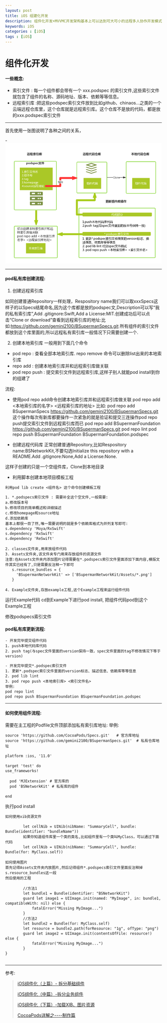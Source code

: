 ```yaml
---
layout: post
title: iOS 组建化开发
description: 组件化开发+MVVMC开发架构基本上可以达到可大可小的远程多人协作开发模式，非常有利于外包开发。
keywords: iOS
categories : [iOS]
tags : [iOS]
---
```


# 组件化开发

#### 一些概念:

- 索引文件 : 每一个组件都会带有一个 xxx.podspec 的索引文件,这些索引文件就包含了组件的名称、源码地址、版本、依赖等等信息。
- 远程索引库 :把这些podspec索引文件放到比如github、chinaos...之类的一个云端远程仓库里，这个仓库就是远程索引库。这个仓库不是放的代码，都是放的xxx.podspec索引文件

------
首先使用一张图说明了各种之间的关系，

-![](/images/2470124-3fdf505f7c71b04e.png)

------

#### pod私有库创建流程:


1. 创建远程索引库

如同创建普通Repository一样处理，Respository name我们可以取xxxSpecs这样子的以Specs结尾命名,因为这个库都是放的podspec文,Description可以写“我的私有索引库”,Add .gitignore:Swift,Add a License:MIT.创建成功后可以点击“Clone or download”查看到远程索引库的地址:比如:https://github.com/gemini2100/BSupermanSpecs.git
所有组件的索引文件都放到这个库里面的,所以远程私有索引库一般情况下只需要创建一个.

2. 创建本地索引库
一般用到下面几个命令
- pod repo : 查看全部本地索引库. repo remove 命令可以删除list出来的本地索引库
- repo add : 创建本地索引库并和远程索引库做关联
- pod repo push : 提交索引文件到远程索引库,这样子别人就能pod install到你的组建了

流程:
- 使用pod repo add命令创建本地索引库并和远程索引库做关联
pod repo add <本地索引库的名字>  <远程索引库的地址>
比如: pod repo add BSupermanSpecs https://github.com/gemini2100/BSupermanSpecs.git
这个操作每次有新库都要操作一次紧急的就是验证和提交三连操作pod repo push提交索引文件到远程索引库而已
pod repo add BSupermanFoundation https://github.com/gemini2100/BSupermanSpecs.git
pod repo lint
pod repo push BSupermanFoundation BSupermanFoundation.podspec



- 创建远程代码库
正常创建普通Repository,比如Respository name:BSNetworkKit,不要勾选Initialize this repository with a README.Add .gitignore:None,Add a License:None.

这样子创建的只是一个空组件库，Clone到本地目录

- 利用脚本创建本地项目模板工程

``` 
利用pod lib create <组件名> 这个命令创建模板工程
``` 

``` 
1. *.podspecs索引文件 : 需要补全这个空文件,一般需要: 
a.修改版本号 
b.修改项目的简单概述和详细描述 
c.修改homepage和source地址 
d.添加依赖库
基本上都很一目了然,唯一需要说明的就是多个依赖库格式为并列复写即可:
s.dependency 'Moya/RxSwift'
s.dependency 'RxSwift'
s.dependency 'ReSwift'

2. classes文件夹,用来放组件代码
3. Assets文件夹,该文件夹专门用来存放组件的资源文件
注意:在Assets文件夹内添加图片记得需要在*.podspecs索引文件里面添加下面内容,模版文件其实已经有了,只是需要反注释一下即可
   s.resource_bundles = {
     'BSupermanNetworkKit' => ['BSupermanNetworkKit/Assets/*.png']
   }

4. Example文件夹,存放example工程,这个Example工程来运行组件代码
``` 
运行Example代码
cd到Example下进行pod install, 把组件代码pod到这个Example工程

修改podspecs索引文件

#### pod私有库更新流程:
``` 
- 开发完毕提交组件代码
1. push本地代码库代码
2. push tag(与spec文件里面的version保持一致，spec文件里面的tag不修改情况下等于version)
``` 
``` 
- 开发完毕提交*.podspec索引文件
1. 更新*.podspec索引文件里面的version标志、描述信息、依赖库等等信息
2. pod lib lint
3. pod repo push <本地索引库> <索引文件名>
举例:
pod repo lint
pod repo push BSupermanFoundation BSupermanFoundation.podspec

``` 
------

#### 如何使用组件流程:
需要在主工程的Podfile文件顶部添加私有索引库地址:
举例:

```
source 'https://github.com/CocoaPods/Specs.git'   # 官方库地址
source 'https://github.com/gemini2100/BSupermanSpecs.git'  # 私有仓库地址

platform :ios, '11.0'

target 'test' do
use_frameworks!
  
  pod 'MJExtension' # 官方库的
  pod 'BSNetworkKit' # 私有库的组件

end

```

执行pod install

``` 
如何使用xib资源文件

        let cellNib = UINib(nibName: "SummaryCell", bundle: Bundle(identifier: "bundleName"))
        如果你知道组件库里一个类的类名,比如组件里有一个类叫MyClass，可以通过下面代码
        let cellNib = UINib(nibName: "SummaryCell", bundle: Bundle(for: MyClass.self))

如何使用图片
首先记得Assets文件夹内放图片,然后记得组件*.podspecs索引文件里面反注释掉s.resource_bundles这一段
然后使用的工程
    
        //方法1
        let bundle1 = Bundle(identifier: "BSNetworkKit")
        guard let image1 = UIImage.init(named: "MyImage", in: bundle1, compatibleWith: nil) else {
            fatalError("Missing MyImage...")
        }
        //方法2
        let bundle2 = Bundle(for: MyClass.self)
        let resource = bundle2.path(forResource: "1g", ofType: "png")
        guard let image2 = UIImage.init(contentsOfFile: resource!) else {
            fatalError("Missing MyImage...")
        }
}
    
``` 
------

参考:

> [iOS组件化（上篇）- 拆分基础组件](https://www.jianshu.com/p/760d6cd46719)
> 
> [iOS组件化（中篇）-拆分业务组件](https://www.jianshu.com/p/e6e84688f0b8)
> 
> [iOS组件化（下篇）-加载XIB、图片资源](https://www.jianshu.com/p/ad4789d88bad)
> 
> [CocoaPods详解之----制作篇](http://blog.csdn.net/wzzvictory/article/details/20067595)
> 
